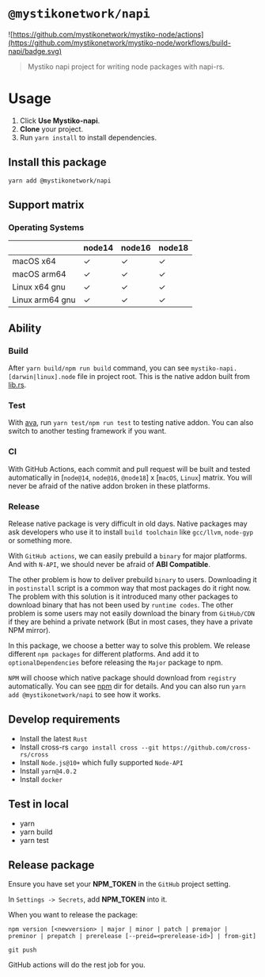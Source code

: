 # `@mystikonetwork/napi`

![https://github.com/mystikonetwork/mystiko-node/actions](https://github.com/mystikonetwork/mystiko-node/workflows/build-napi/badge.svg)

> Mystiko napi project for writing node packages with napi-rs.

# Usage

1. Click **Use Mystiko-napi**.
2. **Clone** your project.
3. Run `yarn install` to install dependencies.

## Install this package

```
yarn add @mystikonetwork/napi
```

## Support matrix

### Operating Systems

|                 | node14 | node16 | node18 |
| --------------- | ------ | ------ | ------ |
| macOS x64       | ✓      | ✓      | ✓      |
| macOS arm64     | ✓      | ✓      | ✓      |
| Linux x64 gnu   | ✓      | ✓      | ✓      |
| Linux arm64 gnu | ✓      | ✓      | ✓      |

## Ability

### Build

After `yarn build/npm run build` command, you can see `mystiko-napi.[darwin|linux].node` file in project root. This is the native addon built from [lib.rs](./src/lib.rs).

### Test

With [ava](https://github.com/avajs/ava), run `yarn test/npm run test` to testing native addon. You can also switch to another testing framework if you want.

### CI

With GitHub Actions, each commit and pull request will be built and tested automatically in [`node@14`, `node@16`, `@node18`] x [`macOS`, `Linux`] matrix. You will never be afraid of the native addon broken in these platforms.

### Release

Release native package is very difficult in old days. Native packages may ask developers who use it to install `build toolchain` like `gcc/llvm`, `node-gyp` or something more.

With `GitHub actions`, we can easily prebuild a `binary` for major platforms. And with `N-API`, we should never be afraid of **ABI Compatible**.

The other problem is how to deliver prebuild `binary` to users. Downloading it in `postinstall` script is a common way that most packages do it right now. The problem with this solution is it introduced many other packages to download binary that has not been used by `runtime codes`. The other problem is some users may not easily download the binary from `GitHub/CDN` if they are behind a private network (But in most cases, they have a private NPM mirror).

In this package, we choose a better way to solve this problem. We release different `npm packages` for different platforms. And add it to `optionalDependencies` before releasing the `Major` package to npm.

`NPM` will choose which native package should download from `registry` automatically. You can see [npm](./npm) dir for details. And you can also run `yarn add @mystikonetwork/napi` to see how it works.

## Develop requirements

- Install the latest `Rust`
- Install cross-rs `cargo install cross --git https://github.com/cross-rs/cross`
- Install `Node.js@10+` which fully supported `Node-API`
- Install `yarn@4.0.2`
- Install `docker`

## Test in local

- yarn
- yarn build
- yarn test

## Release package

Ensure you have set your **NPM_TOKEN** in the `GitHub` project setting.

In `Settings -> Secrets`, add **NPM_TOKEN** into it.

When you want to release the package:

```
npm version [<newversion> | major | minor | patch | premajor | preminor | prepatch | prerelease [--preid=<prerelease-id>] | from-git]

git push
```

GitHub actions will do the rest job for you.
